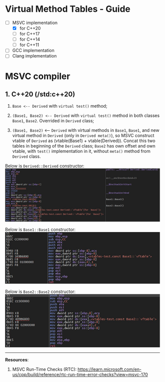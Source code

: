 # **Virtual Method Tables - Guide**

- [ ] MSVC implementation
    - [x] for C++20
    - [ ] for C++17
    - [ ] for C++14
    - [ ] for C++11
- [ ] GCC implementation
- [ ] Clang implementation

# MSVC compiler

## 1. C++20 (/std:c++20)
1. ``Base <-- Derived``
with ``virtual test()`` method;

2. ``(Base1, Base2) <-- Derived``
with ``virtual test()`` method in both classes ``Base1``, ``Base2``. Overrided in ``Derived`` class;

3. ``(Base1, Base2)`` <-- ``Derived``
with virtual methods in ``Base1``, ``Base1``, and new virtual method in ``Derived`` (only in ``Derived meta()``),
so MSVC construct vtable of ``Derived`` as (vtable(Base1) + vtable(Derived)). Concat this two tables in beginning of the ``Derived`` class;
``Base2`` has own offset and own vtable, with ``test()`` implementation in it, without ``meta()`` method
from ``Derived`` class. 

Below is ``Derived::Derived`` constructor:\
![Derived constructor](resources/images/derived_constructor.jpg)

Below is ``Base1::Base1`` constructor:\
![Base1 constructor](resources/images/base1_constructor.jpg)

Below is ``Base2::Base2`` constructor:\
![Base2 constructor](resources/images/base2_constructor.jpg)


---
**Resources**:
1. MSVC Run-Time Checks (RTC): https://learn.microsoft.com/en-us/cpp/build/reference/rtc-run-time-error-checks?view=msvc-170